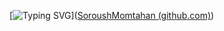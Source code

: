 [![Typing SVG](https://readme-typing-svg.demolab.com?font=Fira+Code&pause=1000&random=false&width=435&lines=Hi+%F0%9F%98%89)]([SoroushMomtahan (github.com)](https://github.com/SoroushMomtahan))
